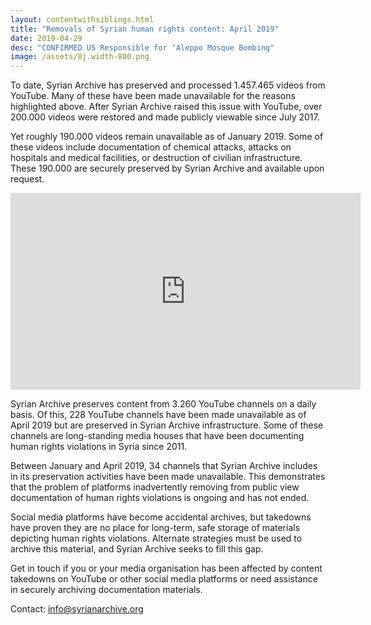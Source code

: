 ```yaml
---
layout: contentwithsiblings.html
title: "Removals of Syrian human rights content: April 2019"
date: 2019-04-29
desc: "CONFIRMED US Responsible for ‘Aleppo Mosque Bombing"
image: /assets/8j.width-800.png
---
```


To date, Syrian Archive has preserved and processed 1.457.465 videos from YouTube. Many of these have been made unavailable for the reasons highlighted above. After Syrian Archive raised this issue with YouTube, over 200.000 videos were restored and made publicly viewable since July 2017.

Yet roughly 190.000 videos remain unavailable as of January 2019. Some of these videos include documentation of chemical attacks, attacks on hospitals and medical facilities, or destruction of civilian infrastructure. These 190.000 are securely preserved by Syrian Archive and available upon request.

<iframe width="560" height="315" src="https://www.youtube.com/embed/39YEFAaZL2U" frameborder="0" allow="accelerometer; autoplay; encrypted-media; gyroscope; picture-in-picture" allowfullscreen></iframe>


Syrian Archive preserves content from 3.260 YouTube channels on a daily basis. Of this, 228 YouTube channels have been made unavailable as of April 2019 but are preserved in Syrian Archive infrastructure. Some of these channels are long-standing media houses that have been documenting human rights violations in Syria since 2011.

Between January and April 2019, 34 channels that Syrian Archive includes in its preservation activities have been made unavailable. This demonstrates that the problem of platforms inadvertently removing from public view documentation of human rights violations is ongoing and has not ended. 

Social media platforms have become accidental archives, but takedowns have proven they are no place for long-term, safe storage of materials depicting human rights violations. Alternate strategies must be used to archive this material, and Syrian Archive seeks to fill this gap.

Get in touch if you or your media organisation has been affected by content takedowns on YouTube or other social media platforms or need assistance in securely archiving documentation materials.

Contact: info@syrianarchive.org
